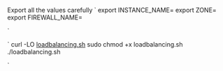 Export all the values carefully
`
export INSTANCE_NAME=
export ZONE=
export FIREWALL_NAME=

`

`
curl -LO [loadbalancing.sh](https://github.com/AnujGupta578/Labs_solutions/blob/209ebb573acb547bfe5339ecfded184334502273/loadbalancing.sh)
sudo chmod +x loadbalancing.sh
./loadbalancing.sh

`
